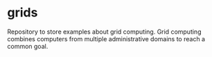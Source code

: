 # grids
Repository to store examples about grid computing. Grid computing combines computers from multiple administrative domains to reach a common goal.
